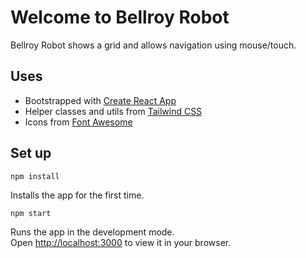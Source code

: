 # Welcome to Bellroy Robot

Bellroy Robot shows a grid and allows navigation using mouse/touch.

## Uses
- Bootstrapped with [Create React App](https://github.com/facebook/create-react-app)
- Helper classes and utils from [Tailwind CSS](https://tailwindcss.com/)
- Icons from [Font Awesome](https://fontawesome.com/)

## Set up

`npm install`

Installs the app for the first time.

`npm start`

Runs the app in the development mode.\
Open [http://localhost:3000](http://localhost:3000) to view it in your browser.
